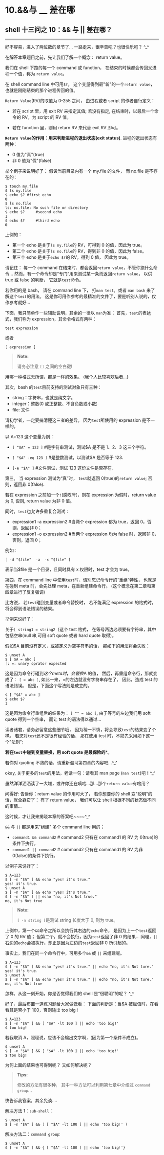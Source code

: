 # 10.&&与 __ 差在哪

## shell 十三问之 10：&& 与 || 差在哪？

* * *

好不容易，进入了两位数的章节了... 一路走来，很辛苦吧？也很快乐吧？ ^_^

在解答本章题目之前，先让我们了解一个概念： return value。

我们在 shell 下跑的每一个 command 或 function， 在结束的时候都会传回父进程一个值，称为 `return value`。

在 shell command line 中可用`$?`， 这个变量得到最"新"的一个`return value`， 也就是刚刚结束的那个进程传回的值。

`Return Value`(RV)的取值为 0-255 之间， 由进程或者 script 的作者自行定义：

*   若在 script 里，用 exit RV 来指定其值; 若没有指定, 在结束时，以最后一个命令的 RV，为 script 的 RV 值。

*   若在 function 里，则用 return RV 来代替 exit RV 即可。

**`Return Value`的作用：用来判断进程的退出状态(exit status)**. 进程的退出状态有两种：

*   0 值为"真"(true)
*   非 0 值为"假"(false)

举个例子来说明好了： 假设当前目录内有一个 my.file 的文件， 而 no.file 是不存在的：

```
$ touch my.file
$ ls my.file
$ echo $? #first echo
0
$ ls no.file
ls: no.file: No such file or directory
$ echo $?     #second echo
1
$ echo $?     #third echo
0 
```

上例的：

*   第一个 echo 是关于`ls my.file`的 RV，可得到 0 的值，因此为 true。
*   第二个 echo 是关于`ls no.file`的 RV，得到非 0 的值，因此为 false。
*   第三个 echo 是关于`echo $?`的 RV，得到 0 值， 因此为 true。

请记住： 每一个 command 在结束时，都会返回`return value`，不管你跑什么命令... 然而，有一个命令却是“专门”用来测试某一条而返回`return value`， 以供 true 或 false 的判断， 它就是`test`命令。

若你用的是 bash， 请在 command line 下， 打`man test`，或者 `man bash` 来了解这个`test`的用法。 这是你可用作参考的最精准的文件了，要是听别人说的，仅作参考就好...

下面，我只简单作一些辅助说明，其余的一律以 `man`为准： 首先，`test`的表达式，我们称为 expression，其命令格式有两种：

```
test expression 
```

或者

```
[ expression ] 
```

> **Note:**
> 
> 请务必注意 `[]` 之间的空白键!

用哪一种格式无所谓，都是一样的效果。 (我个人比较喜欢后者...)

其次，bash 的`test`目前支持的测试对象只有三种：

*   string：字符串，也就是纯文字。
*   integer：整数(0 或正整数、不含负数或小数)
*   file: 文件

请初学者，一定要搞清楚这三者的差异， 因为`test`所使用的 expression 是不一样的。

以 A=123 这个变量为例：

*   `[ "$A" = 123 ]` #是字符串测试，测试$A 是不是 1、2、3 这三个字符。

*   `[ "$A" -eq 123 ]` #是整数测试，以测试$A 是否等于 123.

*   `[-e "$A" ]` #文件测试，测试 123 这份文件是否存在.

第三， 当 expression 测试为“真”时， `test`就返回 0(true)的`return value`; 否则，返回非 0(false).

若在 expression 之前加一个`!`(感叹号)，则在 expression 为假时，return value 为 0, 否则, return value 为非 0 值。

同时，`test`也允许多重复合测试：

*   expression1 -a expression2 #当两个 expression 都为 true，返回 0，否则，返回非 0；
*   expression1 -o expression2 #当两个 expression 均为 false 时，返回非 0，否则，返回 0；

例如：

```
[ -d "$file"  -a  -x "$file" ] 
```

表示当$file 是一个目录，且同时具有 x 权限时，test 才会为 true。

第四，在 command line 中使用`test`时，请别忘记命令行的“重组”特性， 也就是在碰到 meta 时，会先处理 meta，在重新组建命令行。 (这个概念在第二章和第四章进行了反复强调)

比方说， 若`test`碰到变量或者命令替换时， 若不能满足 expression 的格式时，将会得到语法错误的结果。

举例来说好了：

关于`[ string1 = string2 ]`这个 test 格式， 在等号两边必须要有字符串，其中包括空串(null 串,可用 soft quote 或者 hard quote 取得)。

假如$A 目前没有定义，或被定义为空字符串的话， 那如下的用法将会失败：

```
$ unset A
$ [ $A = abc ]
[: =: unary oprator expected 
```

这是因为命令行碰到$这个 meta 时，会替换$A 的值， 然后，再重组命令行，那就变成了： `[ = abc ]`, 如此一来，=的左边就没有字符串存在了， 因此，造成 test 的语法错误。 但是，下面这个写法则是成立的。

```
$ [ "$A" = abc ]
$ echo $?
1 
```

这是因为命令行重组后的结果为： `[ "" = abc ]`, 由于等号的左边我们用 soft quote 得到一个空串， 而让 test 的语法得以通过...

读者诸君，请务必留意这些细节哦， 因为稍一不慎，将会导致`test`的结果变了个样。 若您对`test`还不是很有经验的话， 那在使用 test 时，不妨先采用如下这一个"法则":

**若在`test`中碰到变量替换，用 soft quote 是最保险的***。

若你对 quoting 不熟的话，请重新温习第四章的内容吧...^_^

okay, 关于更多的`test`的用法，老话一句：请看其 man page (`man test`)吧！^_^

虽然洋洋洒洒读了一大堆，或许你还在嘀咕...那...那个`return value`有啥用？

问得好: 告诉你：return value 的作用可大了， 若你想要你的 shell 变"聪明"的话，就全靠它了： 有了 return value， 我们可以让 shell 根据不同的状态做不同的事情...

这时候，才让我来揭晓本章的答案吧~~~~^_^

`&&` 与 `||` 都是用来"组建" 多个 command line 用的；

*   `command1 && command2` # command2 只有在 command1 的 RV 为 0(true)的条件下执行。
*   `command1 || command2` # command2 只有在 command1 的 RV 为非 0(false)的条件下执行。

以例子来说好了：

```
$ A=123
$ [ -n "$A" ] && echo "yes! it's true."
yes! it's true.
$ unset A
$ [ -n "$A" ] && echo "yes! it's true."
$ [ -n "$A" ] || echo "no, it's Not true."
no, it's Not true 
```

> **Note:**
> 
> `[ -n string ]`是测试 string 长度大于 0, 则为 true。

上例中，第一个`&&`命令之所以会执行其右边的`echo`命令， 是因为上一个`test`返回了 0 的 RV 值； 但第二个，就不会执行，因为`test`返回了非 0 的结果... 同理，`||`右边的`echo`会被执行，却正是因为左边的`test`返回非 0 所引起的。

事实上，我们在同一个命令行中，可用多个`&&` 或 `||` 来组建呢。

```
$ A=123
$ [ -n "$A" ] && echo "yes! it's true." || echo "no, it's Not ture."
yes! it's true.
$ unset A
$ [ -n "$A" ] && echo "yes! it's true." || echo "no, it's Not ture."
no, it's Not true 
```

怎样，从这一刻开始，你是否觉得我们的 shell 是“很聪明”的呢？ ^_^

好了，最后布置一道练习题给大家做做看： 下面的判断是：当$A 被赋值时，在看看其是否小于 100，否则输出 too big！

```
$ A=123
$ [ -n "$A" ] && [ "$A" -lt 100 ] || echo 'too big!'
$ too big! 
```

若我取消 A，照理说，应该不会输出文字啊，(因为第一个条件不成立)。

```
$ unset A
$ [ -n "$A" ] && [ "$A" -lt 100 ] || echo 'too big!'
$ too big! 
```

为何上面的结果也可得到呢？ 又如何解决呢？

> **Tips:**
> 
> 修改的方法有很多种， 其中一种方法可以利用第七章中介绍过 `command group`...

快告诉我答案，其余免谈....

解决方法 1：`sub-shell`：

```
$ unset A
$ [ -n "$A" ] && ( [ "$A" -lt 100 ] || echo 'too big!' ) 
```

解决方法二：`command group`:

```
$ unset A
$ [ -n "$A" ] && { [ "$A" -lt 100 ] || echo 'too big!'} 
```